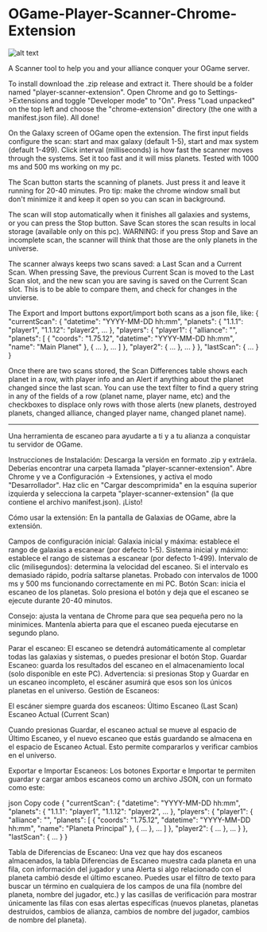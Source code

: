 # OGame-Player-Scanner-Chrome-Extension

![alt text](https://github.com/gayoso/OGame-Player-Scanner-Chrome-Extension/blob/main/preview.png?raw=true)

A Scanner tool to help you and your alliance conquer your OGame server.

To install download the .zip release and extract it. There should be a folder named "player-scanner-extension".
Open Chrome and go to Settings->Extensions and toggle "Developer mode" to "On".
Press "Load unpacked" on the top left and choose the "chrome-extension" directory (the one with a manifest.json file).
All done!

On the Galaxy screen of OGame open the extension.
The first input fields configure the scan: start and max galaxy (default 1-5), start and max system (default 1-499).
Click interval (milliseconds) is how fast the scanner moves through the systems. Set it too fast and it will miss planets.
Tested with 1000 ms and 500 ms working on my pc.

The Scan button starts the scanning of planets. Just press it and leave it running for 20-40 minutes.
Pro tip: make the chrome window small but don't minimize it and keep it open so you can scan in background.

The scan will stop automatically when it finishes all galaxies and systems, or you can press the Stop button.
Save Scan stores the scan results in local storage (available only on this pc).
WARNING: if you press Stop and Save an incomplete scan, the scanner will think that those are the only planets in the universe.

The scanner always keeps two scans saved: a Last Scan and a Current Scan. When pressing Save, the previous Current Scan is moved to the Last Scan slot, and the new scan you are saving is saved on the Current Scan slot.
This is to be able to compare them, and check for changes in the unvierse.

The Export and Import buttons export/import both scans as a json file, like:
{
    "currentScan": {
        "datetime": "YYYY-MM-DD hh:mm",
        "planets": {
            "1.1.1": "player1",
            "1.1.12": "player2",
            ...
        },
        "players": {
            "player1": {
                "alliance": "",
                "planets": [
                    {
                        "coords": "1.75.12",
                        "datetime": "YYYY-MM-DD hh:mm",
                        "name": "Main Planet"
                    },
                    {
                        ...
                    },
                    ...
                ]
            },
            "player2": {
                ...
            },
            ...
        }
    },
    "lastScan": {
        ...
    }
}

Once there are two scans stored, the Scan Differences table shows each planet in a row, with player info and an Alert if anything about the planet changed since the last scan.
You can use the text filter to find a query string in any of the fields of a row (planet name, player name, etc) and the checkboxes to displace only rows with those alerts (new planets, destroyed planets, changed alliance, changed player name, changed planet name).

-------------------


Una herramienta de escaneo para ayudarte a ti y a tu alianza a conquistar tu servidor de OGame.

Instrucciones de Instalación:
Descarga la versión en formato .zip y extráela. Deberías encontrar una carpeta llamada "player-scanner-extension".
Abre Chrome y ve a Configuración -> Extensiones, y activa el modo "Desarrollador".
Haz clic en "Cargar descomprimida" en la esquina superior izquierda y selecciona la carpeta "player-scanner-extension" (la que contiene el archivo manifest.json).
¡Listo!

Cómo usar la extensión:
En la pantalla de Galaxias de OGame, abre la extensión.

Campos de configuración inicial:
Galaxia inicial y máxima: establece el rango de galaxias a escanear (por defecto 1-5).
Sistema inicial y máximo: establece el rango de sistemas a escanear (por defecto 1-499).
Intervalo de clic (milisegundos): determina la velocidad del escaneo. Si el intervalo es demasiado rápido, podría saltarse planetas.
Probado con intervalos de 1000 ms y 500 ms funcionando correctamente en mi PC.
Botón Scan: inicia el escaneo de los planetas. Solo presiona el botón y deja que el escaneo se ejecute durante 20-40 minutos.

Consejo: ajusta la ventana de Chrome para que sea pequeña pero no la minimices. Mantenla abierta para que el escaneo pueda ejecutarse en segundo plano.

Parar el escaneo:
El escaneo se detendrá automáticamente al completar todas las galaxias y sistemas, o puedes presionar el botón Stop.
Guardar Escaneo: guarda los resultados del escaneo en el almacenamiento local (solo disponible en este PC).
Advertencia: si presionas Stop y Guardar en un escaneo incompleto, el escáner asumirá que esos son los únicos planetas en el universo.
Gestión de Escaneos:

El escáner siempre guarda dos escaneos:
Último Escaneo (Last Scan)
Escaneo Actual (Current Scan)

Cuando presionas Guardar, el escaneo actual se mueve al espacio de Último Escaneo, y el nuevo escaneo que estás guardando se almacena en el espacio de Escaneo Actual.
Esto permite compararlos y verificar cambios en el universo.

Exportar e Importar Escaneos:
Los botones Exportar e Importar te permiten guardar y cargar ambos escaneos como un archivo JSON, con un formato como este:

json
Copy code
{
    "currentScan": {
        "datetime": "YYYY-MM-DD hh:mm",
        "planets": {
            "1.1.1": "player1",
            "1.1.12": "player2",
            ...
        },
        "players": {
            "player1": {
                "alliance": "",
                "planets": [
                    {
                        "coords": "1.75.12",
                        "datetime": "YYYY-MM-DD hh:mm",
                        "name": "Planeta Principal"
                    },
                    {
                        ...
                    },
                    ...
                ]
            },
            "player2": {
                ...
            },
            ...
        }
    },
    "lastScan": {
        ...
    }
}

Tabla de Diferencias de Escaneo:
Una vez que hay dos escaneos almacenados, la tabla Diferencias de Escaneo muestra cada planeta en una fila, con información del jugador y una Alerta si algo relacionado con el planeta cambió desde el último escaneo.
Puedes usar el filtro de texto para buscar un término en cualquiera de los campos de una fila (nombre del planeta, nombre del jugador, etc.) y las casillas de verificación para mostrar únicamente las filas con esas alertas específicas (nuevos planetas, planetas destruidos, cambios de alianza, cambios de nombre del jugador, cambios de nombre del planeta).
